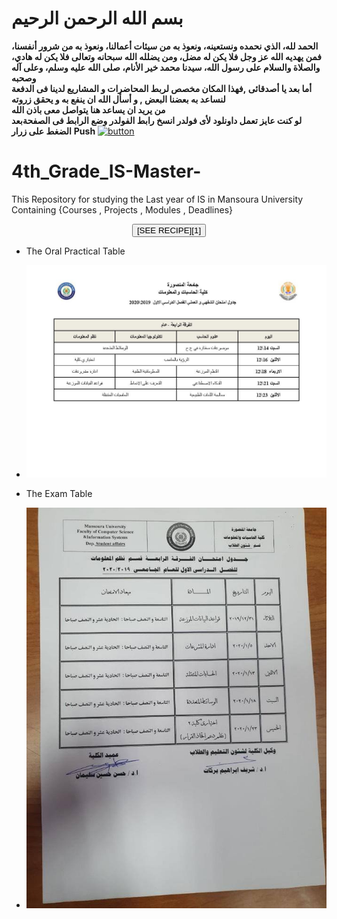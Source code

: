 
# بسم الله الرحمن الرحيم
__الحمد لله، الذي نحمده ونستعينه، ونعوذ به من سيئات أعمالنا، ونعوذ به من شرور أنفسنا، فمن يهديه الله عز وجل فلا يكن له مضل، ومن يضلله الله سبحانه وتعالى فلا يكن له هادي، والصلاة والسلام على رسول الله، سيدنا محمد خير الأنام، صلى الله عليه وسلم، وعلى آله وصحبه__
</br>
__أما بعد يا أصدقائى ,فهذا المكان مخصص لربط المحاضرات و المشاريع لدينا فى الدفعة لنساعد به بعضنا البعض , و أسأل الله ان ينفع به و يحقق زروته__
</br>
__من يريد ان يساعد هنا يتواصل معى باذن الله__
</br>
__لو كنت عايز تعمل داونلود لأى فولدر انسخ رابط الفولدر وضع الرابط فى الصفحةبعد الضغط على زرار__
__Push__
[![button](http://www.presentationpro.com/images/product/medium/slide/PPP_CGENE_LT3_Presentation-PowerPoint-Slide-Graphic_Push_Button_Up.jpg)](https://minhaskamal.github.io/DownGit/#/home)

# 4th_Grade_IS-Master-
This Repository for studying the Last year of IS in Mansoura University Containing {Courses , Projects , Modules , Deadlines}
 <center>
 <button class = "markdown-button" type="introbutton">[SEE RECIPE][1]</button>
 </center>

 - The Oral Practical Table
 - ![](OPET.jpg)

 - The Exam Table 
 - ![](FirstTermET.jpg)

 [1]: /recipes/braised-lamb-shank
 
